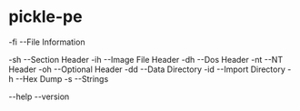 # pickle-pe

-fi --File Information

-sh --Section Header
-ih --Image File Header
-dh --Dos Header
-nt --NT Header
-oh --Optional Header
-dd --Data Directory
-id --Import Directory
-h --Hex Dump
-s --Strings

--help
--version

